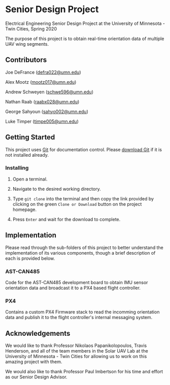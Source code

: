 # Senior Design Project

Electrical Engineering Senior Design Project at the University of Minnesota - Twin Cities, Spring 2020

The purpose of this project is to obtain real-time orientation data of multiple UAV wing segments.

## Contributors

Joe DeFrance (defra022@umn.edu)

Alex Mootz (mootz017@umn.edu)

Andrew Schweyen (schwe596@umn.edu)

Nathan Raab (raabx028@umn.edu)

George Sahyoun (sahyo002@umn.edu)

Luke Timper (timpe005@umn.edu)

## Getting Started

This project uses [Git](https://git-scm.com/about) for documentation control. Please [download Git](https://git-scm.com/downloads) if it is not installed already.

### Installing

1. Open a terminal.

2. Navigate to the desired working directory.

3. Type `git clone` into the terminal and then copy the link provided by clicking on the green `Clone or Download` button on the project homepage.

4. Press `Enter` and wait for the download to complete.

## Implementation

Please read through the sub-folders of this project to better understand the implementation of its various components, though a brief description of each is provided below.

### AST-CAN485

Code for the AST-CAN485 development board to obtain IMU sensor orientation data and broadcast it to a PX4 based flight controller.

### PX4

Contains a custom PX4 Firmware stack to read the incomming orientation data and publish it to the flight controller's internal messaging system.

## Acknowledgements

We would like to thank Professor Nikolaos Papanikolopoulos, Travis Henderson, and all of the team members in the Solar UAV Lab at the University of Minnesota - Twin Cities for allowing us to work on this amazing project with them.

We would also like to thank Professor Paul Imbertson for his time and effort as our Senior Design Advisor.
